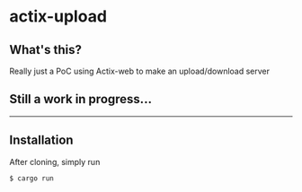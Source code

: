 # actix-upload

## What's this?
Really just a PoC using Actix-web to make an upload/download server

## Still a work in progress...
---
## Installation
After cloning, simply run
```
$ cargo run
```
